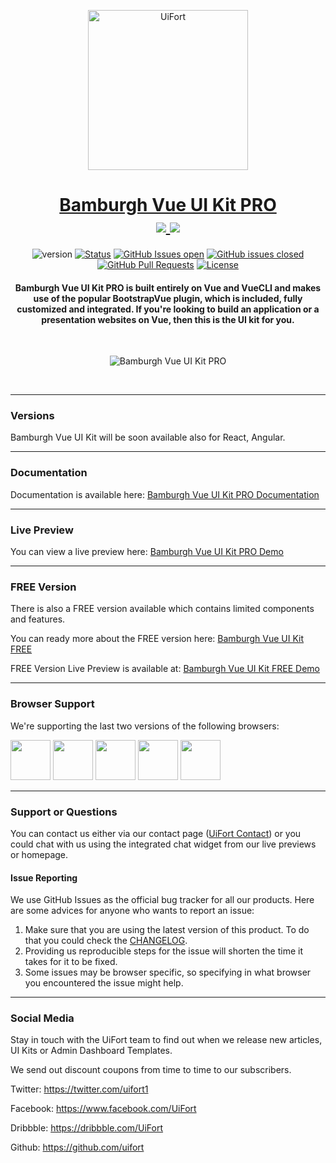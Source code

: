 <p align="center">
    <a href="https://uifort.com" rel="noopener">
        <img width=256px height=256px src="https://demo.uifort.com/ui-fort-logo.png" alt="UiFort">
    </a>
</p>
<h1 align="center">
    <a href="https://uifort.com/pro-ui-kits/bamburgh-vue-ui-kit-pro.html" rel="noopener">Bamburgh Vue UI Kit PRO</a>
    <br>
    <a href="https://twitter.com/intent/tweet?url=https://uifort.com/pro-ui-kits/bamburgh-vue-ui-kit-pro.html&text=Bamburgh %20is %20a %20Premium %20UI %20Kit %20perfect %20applications %20and %20websites %20powered %20by %20Vue %20or %20BootstrapVue.">
        <img src="https://img.shields.io/twitter/url/http/shields.io.svg?style=social" />
    </a>
    <a href="https://twitter.com/uifort1">
        <img src="https://img.shields.io/twitter/follow/uifort1.svg?style=social&label=Follow" />
    </a>
</h1>
<div align="center">

  ![version](https://img.shields.io/badge/version-1.0.0-blue.svg) 
  [![Status](https://img.shields.io/badge/status-active-success.svg)]() 
  [![GitHub Issues open](https://img.shields.io/github/issues/uifort/bamburgh-vue-ui-kit-pro.svg)](https://github.com/uifort/bamburgh-vue-ui-kit-pro/issues)
  [![GitHub issues closed](https://img.shields.io/github/issues-closed-raw/uifort/bamburgh-vue-ui-kit-pro.svg?maxAge=2592000)](https://github.com/uifort/bamburgh-vue-ui-kit-pro/issues?q=is%3Aissue+is%3Aclosed) 
  [![GitHub Pull Requests](https://img.shields.io/github/issues-pr/uifort/bamburgh-vue-ui-kit-pro.svg)](https://github.com/uifort/bamburgh-vue-ui-kit-pro/pulls)
  [![License](https://img.shields.io/badge/license-UiFort-blue.svg)](/LICENSE)

</div>
<h4 align="center">Bamburgh Vue UI Kit PRO is built entirely on Vue and VueCLI and makes use of the popular BootstrapVue plugin, which is included, fully customized and integrated. If you're looking to build an application or a presentation websites on Vue, then this is the UI kit for you.</h4>
<br />

<p align="center">
    <img src="https://uifort.com/assets/img/products/bamburgh-vue-ui-kit-pro.jpg" alt="Bamburgh Vue UI Kit PRO">
</p>
<br/>

---

### Versions

Bamburgh Vue UI Kit will be soon available also for React, Angular.

---

### Documentation

Documentation is available here: [Bamburgh Vue UI Kit PRO Documentation](https://demo.uifort.com/bamburgh-vue-ui-kit-pro-docs/)

---

### Live Preview

You can view a live preview here: [Bamburgh Vue UI Kit PRO Demo](https://demo.uifort.com/bamburgh-vue-ui-kit-pro/)

---

### FREE Version

There is also a FREE version available which contains limited components and features.

You can ready more about the FREE version here: [Bamburgh Vue UI Kit FREE](https://uifort.com/pro-ui-kits/bamburgh-vue-ui-kit-free.html)

FREE Version Live Preview is available at: [Bamburgh Vue UI Kit FREE Demo](https://demo.uifort.com/bamburgh-vue-ui-kit-free/)

---

### Browser Support

We're supporting the last two versions of the following browsers:

<img src="https://demo.uifort.com/github-assets/browsers/chrome.png" width="64" height="64"> <img src="https://demo.uifort.com/github-assets/browsers/firefox.png" width="64" height="64"> <img src="https://demo.uifort.com/github-assets/browsers/edge.png" width="64" height="64"> <img src="https://demo.uifort.com/github-assets/browsers/safari.png" width="64" height="64"> <img src="https://demo.uifort.com/github-assets/browsers/opera.png" width="64" height="64">

---

### Support or Questions

You can contact us either via our contact page ([UiFort Contact](https://uifort.com/contact.html)) or you could chat with us using the integrated chat widget from our live previews or homepage.

#### Issue Reporting

We use GitHub Issues as the official bug tracker for all our products. Here are some advices for anyone who wants to report an issue:

1. Make sure that you are using the latest version of this product. To do that you could check the [CHANGELOG](./CHANGELOG.md).
2. Providing us reproducible steps for the issue will shorten the time it takes for it to be fixed.
3. Some issues may be browser specific, so specifying in what browser you encountered the issue might help.

---

### Social Media

Stay in touch with the UiFort team to find out when we release new articles, UI Kits or Admin Dashboard Templates.

We send out discount coupons from time to time to our subscribers. 

Twitter: <https://twitter.com/uifort1>

Facebook: <https://www.facebook.com/UiFort>

Dribbble: <https://dribbble.com/UiFort>

Github: <https://github.com/uifort>
